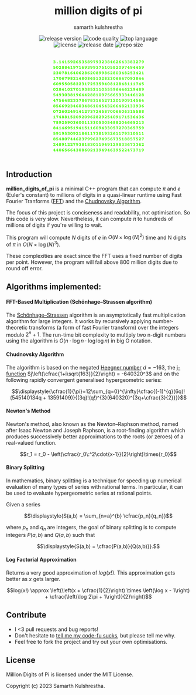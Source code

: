 <div align="center">
<h1>million digits of pi</h1>

samarth kulshrestha

![release version](https://img.shields.io/github/v/release/samarthkulshrestha/million_digits_of_pi?color=%23a039fa&include_prereleases&style=for-the-badge)
![code quality](https://img.shields.io/codefactor/grade/github/samarthkulshrestha/million_digits_of_pi/main?style=for-the-badge)
![top language](https://img.shields.io/github/languages/top/samarthkulshrestha/million_digits_of_pi?color=%234877f7&style=for-the-badge)
<br>
![license](https://img.shields.io/github/license/samarthkulshrestha/million_digits_of_pi?color=%23f2e85a&style=for-the-badge)
![release date](https://img.shields.io/github/release-date-pre/samarthkulshrestha/million_digits_of_pi?color=%23f76ad4&style=for-the-badge)
![repo size](https://img.shields.io/github/repo-size/samarthkulshrestha/million_digits_of_pi?color=%2346d4a0&style=for-the-badge)
<br/><br/><br/>
![million_digits_of_pi logo](assets/million_digits_of_pi.png)
<br/><br>
</div>

## Introduction

**million_digits_of_pi** is a minimal C++ program that can compute $\pi$ and $e$
(Euler's constant) to millions of digits in a quasi-linear runtime using Fast
Fourier Tranforms ([FFT](https://en.wikipedia.org/wiki/Fast_Fourier_transform))
and the [Chudnovsky Algorithm](https://en.wikipedia.org/wiki/Chudnovsky_algorithm).

The focus of this project is conciseness and readability, not optimisation. So
this code is very slow. Nevertheless, it can compute $\pi$ to hundreds of
millions of digits if you're willing to wait.

This program will compute $`N`$ digits of $`e`$ in $`O(N\times\log(N)^{2})`$
time and N digits of $`\pi`$ in $`O(N\times\log(N)^3)`$.

These complexities are exact since the FFT uses a fixed number of digits per point.
However, the program will fail above 800 million digits due to round off error.

## Algorithms implemented:

#### FFT-Based Multiplication (Schönhage–Strassen algorithm)
The [Schönhage–Strassen](https://en.wikipedia.org/wiki/Sch%C3%B6nhage%E2%80%93Strassen_algorithm)
algorithm is an asymptotically fast multiplication algorithm for large integers.
It works by recursively applying number-theoretic transforms
(a form of fast Fourier transform) over the integers modulo $2^n+1$.
The run-time bit complexity to multiply two n-digit numbers using the algorithm
is $O(n\cdot \log n\cdot \log \log n)$ in big O notation.

#### Chudnovsky Algorithm
The algorithm is based on the negated [Heegner number](https://en.wikipedia.org/wiki/Heegner_number)
$`d=-163`$, the [j-function](https://en.wikipedia.org/wiki/J-invariant)
$`j\left(\cfrac{1+i\sqrt{163}}{2}\right) = -640320^3`$ and on the following
rapidly convergent generalised hypergeometric series:
```math
\displaystyle{\cfrac{1}{\pi}=12\sum_{q=0}^{\infty}\cfrac{(-1)^{q}(6q)!(545140134q + 13591409)}{(3q)!(q!)^{3}(640320)^{3q+\cfrac{3}{2}}}}
```

#### Newton's Method
Newton's method, also known as the Newton–Raphson method, named after Isaac
Newton and Joseph Raphson, is a root-finding algorithm which produces
successively better approximations to the roots (or zeroes) of a real-valued
function.

```math
r_1 = r_0 - \left(\cfrac{r_0\:^2\cdot{x-1}}{2}\right)\times{r_0}
```

#### Binary Splitting
In mathematics, binary splitting is a technique for speeding up numerical
evaluation of many types of series with rational terms. In particular, it can
be used to evaluate hypergeometric series at rational points.

Given a series
```math
\displaystyle{S(a,b) = \sum_{n=a}^{b} \cfrac{p_n}{q_n}}
```
where $`p_n`$ and $`q_n`$ are integers, the goal of binary splitting is to compute
integers $P(a,b)$ and $Q(a,b)$ such that
```math
\displaystyle{S(a,b) = \cfrac{P(a,b)}{Q(a,b)}}.
```

#### Log Factorial Approximation
Returns a very good approximation of $log(x!)$. This approximation gets better
as $x$ gets larger.

```math
log(x!) \approx \left(\left(x + \cfrac{1}{2}\right) \times \left(\log x - 1\right) + \cfrac{\left(\log 2\pi + 1\right)}{2}\right)
```

## Contribute

+ I <3 pull requests and bug reports!
+ Don't hesitate to [tell me my code-fu sucks](https://github.com/samarthkulshrestha/million_digits_of_pi/issues/new), but please tell me why.
+ Feel free to fork the project and try out your own optimisations.

## License

Million Digits of Pi is licensed under the MIT License.

Copyright (c) 2023 Samarth Kulshrestha.
